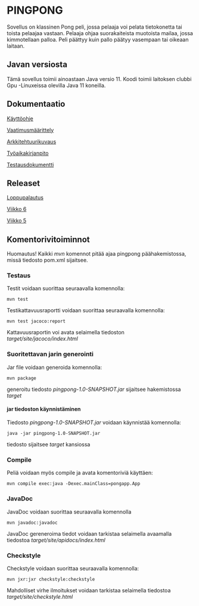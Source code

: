 # PINGPONG

Sovellus on klassinen Pong peli, jossa pelaaja voi pelata tietokonetta tai toista pelaajaa vastaan. Pelaaja ohjaa suorakaiteista muotoista mailaa, jossa kimmotellaan palloa. Peli päättyy kuin pallo päätyy vasempaan tai oikeaan laitaan.

## Javan versiosta

Tämä sovellus toimii ainoastaan Java versio 11. Koodi toimii laitoksen clubbi Gpu -Linuxeissa olevilla Java 11 koneilla.

## Dokumentaatio

[Käyttöohje](https://github.com/Sinecos/ot-harjoitustyo/blob/master/pingpong/dokumentaatio/kayttoohje.md)

[Vaatimusmäärittely](https://github.com/Sinecos/ot-harjoitustyo/blob/master/pingpong/dokumentaatio/vaatimusmaarittely.md)

[Arkkitehtuurikuvaus](https://github.com/Sinecos/ot-harjoitustyo/blob/master/pingpong/dokumentaatio/arkkitehtuuri.md)

[Työaikakirjanpito](https://github.com/Sinecos/ot-harjoitustyo/blob/master/pingpong/dokumentaatio/tuntikirjanpito.md)

[Testausdokumentti](https://github.com/Sinecos/ot-harjoitustyo/blob/master/pingpong/dokumentaatio/testaus.md)


## Releaset

[Loppupalautus](https://github.com/nothros/ot-harjoitustyo/releases/tag/loppupalautus)

[Viikko 6](https://github.com/Sinecos/ot-harjoitustyo/releases/tag/Viikko6)

[Viikko 5](https://github.com/Sinecos/ot-harjoitustyo/releases/tag/viikko5)

## Komentorivitoiminnot

Huomautus! Kaikki *mvn* komennot pitää ajaa pingpong päähakemistossa, missä tiedosto pom.xml sijaitsee.

### Testaus

Testit voidaan suorittaa seuraavalla komennolla:

```
mvn test
```

Testikattavuusraportti voidaan suorittaa seuraavalla komennolla:

```
mvn test jacoco:report
```

Kattavuusraportin voi avata selaimella tiedoston *target/site/jacoco/index.html*

### Suoritettavan jarin generointi

Jar file voidaan generoida komennolla:

```
mvn package
```

generoitu tiedosto *pingpong-1.0-SNAPSHOT.jar* sijaitsee hakemistossa *target*

#### jar tiedoston käynnistäminen

Tiedosto *pingpong-1.0-SNAPSHOT.jar* voidaan käynnistää komennolla:

```
java -jar pingpong-1.0-SNAPSHOT.jar
```

tiedosto sijaitsee *target* kansiossa

### Compile

Peliä voidaan myös compile ja avata komentoriviä käyttäen:

```
mvn compile exec:java -Dexec.mainClass=pongapp.App
```

### JavaDoc

JavaDoc voidaan suorittaa seuraavalla komennolla

```
mvn javadoc:javadoc
```

JavaDoc gereneroima tiedot voidaan tarkistaa selaimella avaamalla tiedostoa *target/site/apidocs/index.html*

### Checkstyle

Checkstyle voidaan suorittaa seuraavalla komennolla:

```
mvn jxr:jxr checkstyle:checkstyle
```

Mahdolliset virhe ilmoitukset voidaan tarkistaa selaimella tiedostoa *target/site/checkstyle.html*